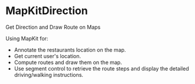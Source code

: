 # MapKitDirection
Get Direction and Draw Route on Maps

Using MapKit for:
- Annotate the restaurants location on the map.
- Get current user's location.
- Compute routes and draw them on the map.
- Use segment control to retrieve the route steps and display the detailed driving/walking instructions.
